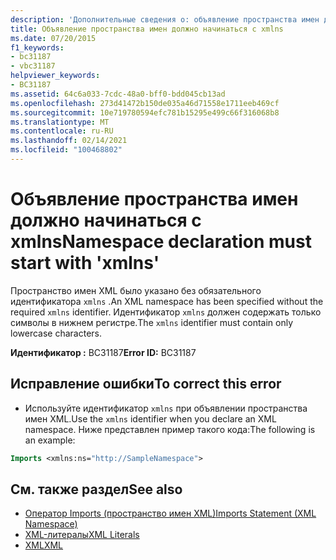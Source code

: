 ```yaml
---
description: 'Дополнительные сведения о: объявление пространства имен должно начинаться с "xmlns"'
title: Объявление пространства имен должно начинаться с xmlns
ms.date: 07/20/2015
f1_keywords:
- bc31187
- vbc31187
helpviewer_keywords:
- BC31187
ms.assetid: 64c6a033-7cdc-48a0-bff0-bdd045cb13ad
ms.openlocfilehash: 273d41472b150de035a46d71558e1711eeb469cf
ms.sourcegitcommit: 10e719780594efc781b15295e499c66f316068b8
ms.translationtype: MT
ms.contentlocale: ru-RU
ms.lasthandoff: 02/14/2021
ms.locfileid: "100468802"
---
```

# <a name="namespace-declaration-must-start-with-xmlns"></a><span data-ttu-id="ee57e-103">Объявление пространства имен должно начинаться с xmlns</span><span class="sxs-lookup"><span data-stu-id="ee57e-103">Namespace declaration must start with 'xmlns'</span></span>

<span data-ttu-id="ee57e-104">Пространство имен XML было указано без обязательного идентификатора `xmlns` .</span><span class="sxs-lookup"><span data-stu-id="ee57e-104">An XML namespace has been specified without the required `xmlns` identifier.</span></span> <span data-ttu-id="ee57e-105">Идентификатор `xmlns` должен содержать только символы в нижнем регистре.</span><span class="sxs-lookup"><span data-stu-id="ee57e-105">The `xmlns` identifier must contain only lowercase characters.</span></span>  
  
 <span data-ttu-id="ee57e-106">**Идентификатор :** BC31187</span><span class="sxs-lookup"><span data-stu-id="ee57e-106">**Error ID:** BC31187</span></span>  
  
## <a name="to-correct-this-error"></a><span data-ttu-id="ee57e-107">Исправление ошибки</span><span class="sxs-lookup"><span data-stu-id="ee57e-107">To correct this error</span></span>  
  
- <span data-ttu-id="ee57e-108">Используйте идентификатор `xmlns` при объявлении пространства имен XML.</span><span class="sxs-lookup"><span data-stu-id="ee57e-108">Use the `xmlns` identifier when you declare an XML namespace.</span></span> <span data-ttu-id="ee57e-109">Ниже представлен пример такого кода:</span><span class="sxs-lookup"><span data-stu-id="ee57e-109">The following is an example:</span></span>
  
```vb  
Imports <xmlns:ns="http://SampleNamespace">  
```  
  
## <a name="see-also"></a><span data-ttu-id="ee57e-110">См. также раздел</span><span class="sxs-lookup"><span data-stu-id="ee57e-110">See also</span></span>

- [<span data-ttu-id="ee57e-111">Оператор Imports (пространство имен XML)</span><span class="sxs-lookup"><span data-stu-id="ee57e-111">Imports Statement (XML Namespace)</span></span>](../language-reference/statements/imports-statement-xml-namespace.md)
- [<span data-ttu-id="ee57e-112">XML-литералы</span><span class="sxs-lookup"><span data-stu-id="ee57e-112">XML Literals</span></span>](../language-reference/xml-literals/index.md)
- [<span data-ttu-id="ee57e-113">XML</span><span class="sxs-lookup"><span data-stu-id="ee57e-113">XML</span></span>](../programming-guide/language-features/xml/index.md)
